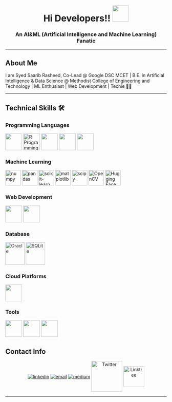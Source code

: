 <h1 align="center">Hi Developers!! <img src="https://media.tenor.com/images/22f42c11b612b041b4038573dca18a2d/tenor.gif" width="50px"></h1>

<h3 align="center">An AI&ML (Artificial Intelligence and Machine Learning) Fanatic</h3>

<hr>

## About Me

I am Syed Saarib Rasheed, Co-Lead @ Google DSC MCET | B.E. in Artificial Intelligence & Data Science @ Methodist College of Engineering and Technology | ML Enthusiast | Web Development | Techie 🧑‍💻

<hr>

## Technical Skills 🛠

### Programming Languages
<span style="display: inline-block;">
  <img src="https://img.icons8.com/color/48/000000/python.png" width="52px">
  <img src="https://www.r-project.org/logo/Rlogo.png" width="52px" alt="R Programming">
  <img src="https://img.icons8.com/color/48/000000/c-programming.png" width="52px">
  <img src="https://img.icons8.com/color/48/000000/c-plus-plus-logo.png" width="52px">
  <img src="https://img.icons8.com/color/48/000000/java-coffee-cup-logo.png" width="52px"> 
</span>

### Machine Learning
<span style="display: inline-block;">
  <img src="https://img.icons8.com/color/48/000000/numpy.png" height="48px" alt="numpy">
  <img src="https://img.icons8.com/color/48/000000/pandas.png" height="48px" alt="pandas">
  <img src="https://upload.wikimedia.org/wikipedia/commons/0/05/Scikit_learn_logo_small.svg" height="48px" alt="scikit-learn">
  <img src="https://upload.wikimedia.org/wikipedia/commons/8/84/Matplotlib_icon.svg" height="48px" alt="matplotlib">
  <img src="https://www.vectorlogo.zone/logos/scipy/scipy-icon.svg" height="48px" alt="scipy">
  <img src="https://img.icons8.com/color/48/000000/opencv.png" height="48px" alt="OpenCV">
  <img src="https://community.intersystems.com/sites/default/files/inline/images/sticker-2048w.png" height="48px" alt="Hugging Face">
</span>


### Web Development
<span style="display: inline-block;">
  <img src="https://img.icons8.com/color/48/000000/html-5--v1.png" width="52px">
  <img src="https://img.icons8.com/color/48/000000/css3.png" width="52px">
</span>

### Database
<span style="display: inline-block;">
  <img src="https://img.icons8.com/color/48/000000/oracle-logo.png" width="60px" height="70px" alt="Oracle">
  <img src="https://logospng.org/download/sqlite/sqlite-2048.png" width="60px" height="70px" alt="SQLite">
</span>

### Cloud Platforms
<img src="https://img.icons8.com/color/48/000000/google-cloud.png" width="52px">

### Tools
<span style="display: inline-block;">
  <img src="https://img.icons8.com/color/48/000000/tableau-software.png" width="52px">
  <img src="https://img.icons8.com/color/48/000000/microsoft-excel-2019--v1.png" width="52px">
  <img src="https://img.icons8.com/color/48/000000/canva.png" width="52px">
</span>

## Contact Info

<p align="center">
  <a href="https://www.linkedin.com/in/saarib2405/"><img align="center" src="https://img.icons8.com/color/96/000000/linkedin.png" alt="linkedin"/></a>
  <a href="mailto:saarib2405@gmail.com"><img align="center" src="https://img.icons8.com/color/96/000000/gmail.png" alt="email"/></a>
  <a href="https://medium.com/@saarib2405"><img align="center" src="https://img.icons8.com/color/96/000000/medium-logo.png" alt="medium"/></a>
  <a href="https://twitter.com/saarib2405" target="_blank"><img align="center" src="https://img.icons8.com/color/96/000000/twitter.png" alt="Twitter" title="Twitter" width="96" height="96"></a>
  <a href="https://linktr.ee/saarib2405" target="_blank"><img align="center" src="https://img.icons8.com/color/96/000000/linktree.png" alt="Linktree" height="65" width="65"></a>
</p>

<hr>
